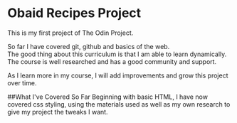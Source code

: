 # Obaid Recipes Project  
This is my first project of The Odin Project.    

So far I have covered git, github and basics of the web.  
The good thing about this curriculum is that I am able to learn dynamically.  
The course is well researched and has a good community and support.

As I learn more in my course, I will add improvements and grow this project over time.

##What I've Covered So Far
Beginning with basic HTML, I have now covered css styling, using the materials used as well as my own research to give my project the tweaks I want.